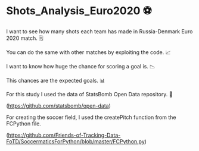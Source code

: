 # Shots_Analysis_Euro2020 ⚽
I want to see how many shots each team has made in Russia-Denmark Euro 2020 match. 🗒️

You can do the same with other matches by exploiting the code. 📈

I want to know how huge the chance for scoring a goal is. 📉

This chances are the expected goals. 📊

For this study I used the data of StatsBomb Open Data repository. 📅

(https://github.com/statsbomb/open-data)

For creating the soccer field, I used the createPitch function from the FCPython file. 

(https://github.com/Friends-of-Tracking-Data-FoTD/SoccermaticsForPython/blob/master/FCPython.py)

